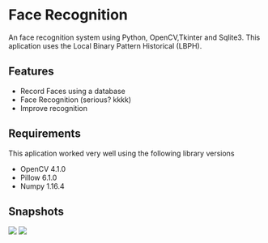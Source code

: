 # Face Recognition
An face recognition system using Python, OpenCV,Tkinter and Sqlite3. This aplication uses the Local Binary Pattern Historical (LBPH).

## Features
  - Record Faces using a database 
  - Face Recognition (serious? kkkk)
  - Improve recognition 

## Requirements
 This aplication worked very well using the following library versions 
   - OpenCV 4.1.0
   - Pillow 6.1.0
   - Numpy 1.16.4
   
## Snapshots

   <img src = "https://user-images.githubusercontent.com/17733053/62261999-929e9c00-b3ed-11e9-8f2e-442dcf7b7428.png">

   <img src = "https://user-images.githubusercontent.com/17733053/62261754-b7464400-b3ec-11e9-8237-15d24c57d16e.png">
